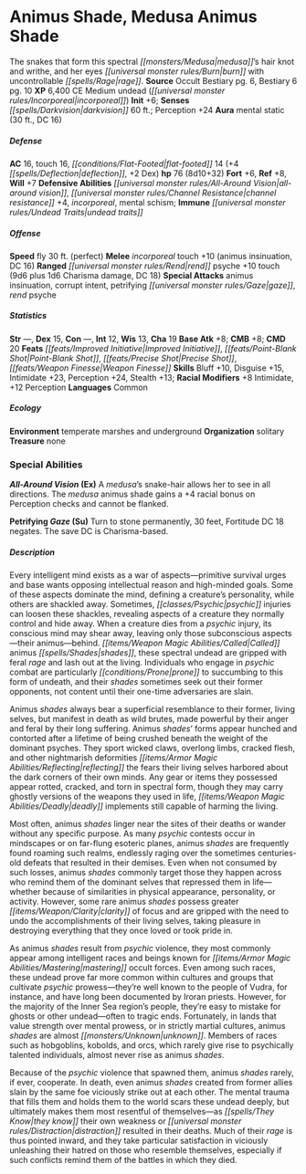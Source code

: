 ﻿---
cssclass: [monsters]
title1: Animus Shade, Medusa Animus Shade
desc_short: The snakes that form this spectral medusa's hair knot and writhe, and
  her eyes burn with uncontrollable rage.
title2: Medusa Animus Shade
CR: 9
sources:
- name: Occult Bestiary
  page: 6
  link: http://paizo.com/products/btpy9g21?Pathfinder-Campaign-Setting-Occult-Bestiary
- name: Bestiary 6
  page: 10
  link: http://paizo.com/products/btpy9oge?Pathfinder-Roleplaying-Game-Bestiary-6-Hardcover
XP: 6400
alignment: CE
size: Medium
type: undead
subtypes:
- incorporeal
initiative:
  bonus: 6
senses:
  darkvision: 60
auras:
- name: mental static
  radius: 30
  DC: 16
AC:
  AC: 16
  touch: 16
  flat_footed: 14
  components:
    deflection: 4
    dex: 2
HP:
  HP: 76
  long: 8d10+32
saves:
  fort: 6
  ref: 8
  will: 7
defensive_abilities:
- all-around vision
- channel resistance +4
- incorporeal
- mental schism
immunities:
- undead traits
speeds:
  fly: 30
  fly_maneuverability: perfect
attacks:
  melee:
  - - text: incorporeal touch +10 (animus insinuation, DC 16)
      entries:
      - - effect: animus insinuation
        - effect: DC 16
      attack: incorporeal touch
      bonus:
      - 10
  ranged:
  - - text: rend psyche +10 touch (9d6 plus 1d6 Charisma damage, DC 18)
      entries:
      - - damage: 9d6
        - damage: 1d6
          type: Charisma damage
        - effect: DC 18
      attack: rend psyche
      bonus:
      - 10
      touch: true
  special:
  - animus insinuation
  - corrupt intent
  - petrifying gaze
  - rend psyche
ability_scores:
  STR:
  DEX: 15
  CON:
  INT: 12
  WIS: 13
  CHA: 19
BAB: 8
CMB: 8
CMD: 20
feats:
- name: Improved Initiative
- name: Point-Blank Shot
- name: Precise Shot
- name: Weapon Finesse
skills:
  Bluff: 10
  Disguise: 15
  Intimidate: 23
  Perception: 24
  Stealth: 13
  _racial_mods:
    Intimidate:
      _: 8
    Perception:
      _: 12
languages:
- Common
ecology:
  environment: temperate marshes and underground
  organization: solitary
  treasure_type: none
special_abilities:
  All-Around Vision (Ex): A medusa's snake-hair allows her to see in all directions.
    The medusa animus shade gains a +4 racial bonus on Perception checks and cannot
    be flanked.
  Petrifying Gaze (Su): Turn to stone permanently, 30 feet, Fortitude DC 18 negates.
    The save DC is Charisma-based.
desc_long: |-
  Every intelligent mind exists as a war of aspects-primitive survival urges and base wants opposing intellectual reason and high-minded goals. Some of these aspects dominate the mind, defining a creature's personality, while others are shackled away. Sometimes, psychic injuries can loosen these shackles, revealing aspects of a creature they normally control and hide away. When a creature dies from a psychic injury, its conscious mind may shear away, leaving only those subconscious aspects-their animus-behind. Called animus shades, these spectral undead are gripped with feral rage and lash out at the living. Individuals who engage in psychic combat are particularly prone to succumbing to this form of undeath, and their shades sometimes seek out their former opponents, not content until their one-time adversaries are slain.

  Animus shades always bear a superficial resemblance to their former, living selves, but manifest in death as wild brutes, made powerful by their anger and feral by their long suffering. Animus shades' forms appear hunched and contorted after a lifetime of being crushed beneath the weight of the dominant psyches. They sport wicked claws, overlong limbs, cracked flesh, and other nightmarish deformities reflecting the fears their living selves harbored about the dark corners of their own minds. Any gear or items they possessed appear rotted, cracked, and torn in spectral form, though they may carry ghostly versions of the weapons they used in life, deadly implements still capable of harming the living.

  Most often, animus shades linger near the sites of their deaths or wander without any specific purpose. As many psychic contests occur in mindscapes or on far-flung esoteric planes, animus shades are frequently found roaming such realms, endlessly raging over the sometimes centuries-old defeats that resulted in their demises. Even when not consumed by such losses, animus shades commonly target those they happen across who remind them of the dominant selves that repressed them in life-whether because of similarities in physical appearance, personality, or activity. However, some rare animus shades possess greater clarity of focus and are gripped with the need to undo the accomplishments of their living selves, taking pleasure in destroying everything that they once loved or took pride in.

  As animus shades result from psychic violence, they most commonly appear among intelligent races and beings known for mastering occult forces. Even among such races, these undead prove far more common within cultures and groups that cultivate psychic prowess-they're well known to the people of Vudra, for instance, and have long been documented by Iroran priests. However, for the majority of the Inner Sea region's people, they're easy to mistake for ghosts or other undead-often to tragic ends. Fortunately, in lands that value strength over mental prowess, or in strictly martial cultures, animus shades are almost unknown. Members of races such as hobgoblins, kobolds, and orcs, which rarely give rise to psychically talented individuals, almost never rise as animus shades.

  Because of the psychic violence that spawned them, animus shades rarely, if ever, cooperate. In death, even animus shades created from former allies slain by the same foe viciously strike out at each other. The mental trauma that fills them and holds them to the world scars these undead deeply, but ultimately makes them most resentful of themselves-as they know their own weakness or distraction resulted in their deaths. Much of their rage is thus pointed inward, and they take particular satisfaction in viciously unleashing their hatred on those who resemble themselves, especially if such conflicts remind them of the battles in which they died.

---

# Animus Shade, Medusa Animus Shade
The snakes that form this spectral _[[monsters/Medusa|medusa]]_’s hair knot and writhe, and her eyes _[[universal monster rules/Burn|burn]]_ with uncontrollable _[[spells/Rage|rage]]_.
**Source** Occult Bestiary pg. 6, Bestiary 6 pg. 10
**XP** 6,400
CE Medium undead (_[[universal monster rules/Incorporeal|incorporeal]]_)
**Init** +6; **Senses** _[[spells/Darkvision|darkvision]]_ 60 ft.; Perception +24
**Aura** mental static (30 ft., DC 16)

##### Defense

**AC** 16, touch 16, _[[conditions/Flat-Footed|flat-footed]]_ 14 (+4 _[[spells/Deflection|deflection]]_, +2 Dex)
**hp** 76 (8d10+32)
**Fort** +6, **Ref** +8, **Will** +7
**Defensive Abilities** _[[universal monster rules/All-Around Vision|all-around vision]]_, _[[universal monster rules/Channel Resistance|channel resistance]]_ +4, _incorporeal_, mental schism; **Immune** _[[universal monster rules/Undead Traits|undead traits]]_

##### Offense
**Speed** fly 30 ft. (perfect)
**Melee** _incorporeal_ touch +10 (animus insinuation, DC 16)
**Ranged** _[[universal monster rules/Rend|rend]]_ psyche +10 touch (9d6 plus 1d6 Charisma damage, DC 18)
**Special Attacks** animus insinuation, corrupt intent, petrifying _[[universal monster rules/Gaze|gaze]]_, _rend_ psyche

##### Statistics
**Str** —, **Dex** 15, **Con** —, **Int** 12, **Wis** 13, **Cha** 19
**Base Atk** +8; **CMB** +8; **CMD** 20
**Feats** _[[feats/Improved Initiative|Improved Initiative]]_, _[[feats/Point-Blank Shot|Point-Blank Shot]]_, _[[feats/Precise Shot|Precise Shot]]_, _[[feats/Weapon Finesse|Weapon Finesse]]_
**Skills** Bluff +10, Disguise +15, Intimidate +23, Perception +24, Stealth +13; **Racial Modifiers** +8 Intimidate, +12 Perception
**Languages** Common

##### Ecology

**Environment** temperate marshes and underground
**Organization** solitary
**Treasure** none

### Special Abilities

**_All-Around Vision_ (Ex)** A _medusa_’s snake-hair allows her to see in all directions. The _medusa_ animus shade gains a +4 racial bonus on Perception checks and cannot be flanked.

**Petrifying _Gaze_ (Su)** Turn to stone permanently, 30 feet, Fortitude DC 18 negates. The save DC is Charisma-based.

##### Description

Every intelligent mind exists as a war of aspects—primitive survival urges and base wants opposing intellectual reason and high-minded goals. Some of these aspects dominate the mind, defining a creature’s personality, while others are shackled away. Sometimes, _[[classes/Psychic|psychic]]_ injuries can loosen these shackles, revealing aspects of a creature they normally control and hide away. When a creature dies from a _psychic_ injury, its conscious mind may shear away, leaving only those subconscious aspects—their animus—behind. _[[items/Weapon Magic Abilities/Called|Called]]_ animus _[[spells/Shades|shades]]_, these spectral undead are gripped with feral _rage_ and lash out at the living. Individuals who engage in _psychic_ combat are particularly _[[conditions/Prone|prone]]_ to succumbing to this form of undeath, and their _shades_ sometimes seek out their former opponents, not content until their one-time adversaries are slain.

Animus _shades_ always bear a superficial resemblance to their former, living selves, but manifest in death as wild brutes, made powerful by their anger and feral by their long suffering. Animus _shades_’ forms appear hunched and contorted after a lifetime of being crushed beneath the weight of the dominant psyches. They sport wicked claws, overlong limbs, cracked flesh, and other nightmarish deformities _[[items/Armor Magic Abilities/Reflecting|reflecting]]_ the fears their living selves harbored about the dark corners of their own minds. Any gear or items they possessed appear rotted, cracked, and torn in spectral form, though they may carry ghostly versions of the weapons they used in life, _[[items/Weapon Magic Abilities/Deadly|deadly]]_ implements still capable of harming the living.

Most often, animus _shades_ linger near the sites of their deaths or wander without any specific purpose. As many _psychic_ contests occur in mindscapes or on far-flung esoteric planes, animus _shades_ are frequently found roaming such realms, endlessly raging over the sometimes centuries-old defeats that resulted in their demises. Even when not consumed by such losses, animus _shades_ commonly target those they happen across who remind them of the dominant selves that repressed them in life—whether because of similarities in physical appearance, personality, or activity. However, some rare animus _shades_ possess greater _[[items/Weapon/Clarity|clarity]]_ of focus and are gripped with the need to undo the accomplishments of their living selves, taking pleasure in destroying everything that they once loved or took pride in.

As animus _shades_ result from _psychic_ violence, they most commonly appear among intelligent races and beings known for _[[items/Armor Magic Abilities/Mastering|mastering]]_ occult forces. Even among such races, these undead prove far more common within cultures and groups that cultivate _psychic_ prowess—they’re well known to the people of Vudra, for instance, and have long been documented by Iroran priests. However, for the majority of the Inner Sea region’s people, they’re easy to mistake for ghosts or other undead—often to tragic ends. Fortunately, in lands that value strength over mental prowess, or in strictly martial cultures, animus _shades_ are almost _[[monsters/Unknown|unknown]]_. Members of races such as hobgoblins, kobolds, and orcs, which rarely give rise to psychically talented individuals, almost never rise as animus _shades_.

Because of the _psychic_ violence that spawned them, animus _shades_ rarely, if ever, cooperate. In death, even animus _shades_ created from former allies slain by the same foe viciously strike out at each other. The mental trauma that fills them and holds them to the world scars these undead deeply, but ultimately makes them most resentful of themselves—as _[[spells/They Know|they know]]_ their own weakness or _[[universal monster rules/Distraction|distraction]]_ resulted in their deaths. Much of their _rage_ is thus pointed inward, and they take particular satisfaction in viciously unleashing their hatred on those who resemble themselves, especially if such conflicts remind them of the battles in which they died.